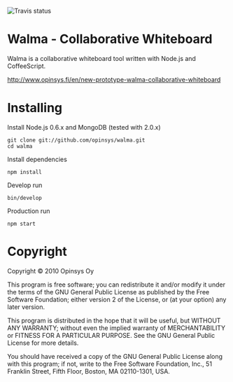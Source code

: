 ![Travis status](https://secure.travis-ci.org/opinsys/walma.png)
# Walma - Collaborative Whiteboard

Walma is a collaborative whiteboard tool written with Node.js and CoffeeScript.

http://www.opinsys.fi/en/new-prototype-walma-collaborative-whiteboard



# Installing

Install Node.js 0.6.x and MongoDB (tested with 2.0.x)

    git clone git://github.com/opinsys/walma.git
    cd walma

Install dependencies

    npm install

Develop run

    bin/develop

Production run

    npm start



# Copyright

Copyright © 2010 Opinsys Oy

This program is free software; you can redistribute it and/or modify it under
the terms of the GNU General Public License as published by the Free Software
Foundation; either version 2 of the License, or (at your option) any later
version.

This program is distributed in the hope that it will be useful, but WITHOUT ANY
WARRANTY; without even the implied warranty of MERCHANTABILITY or FITNESS FOR A
PARTICULAR PURPOSE. See the GNU General Public License for more details.

You should have received a copy of the GNU General Public License along with
this program; if not, write to the Free Software Foundation, Inc., 51 Franklin
Street, Fifth Floor, Boston, MA 02110-1301, USA.


